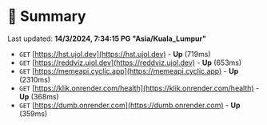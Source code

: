 # 📖 Summary
Last updated: **14/3/2024, 7:34:15 PG "Asia/Kuala_Lumpur"**

- `GET` [https://hst.ujol.dev](https://hst.ujol.dev) - **Up** (719ms)
- `GET` [https://reddviz.ujol.dev](https://reddviz.ujol.dev) - **Up** (653ms)
- `GET` [https://memeapi.cyclic.app](https://memeapi.cyclic.app) - **Up** (2310ms)
- `GET` [https://klik.onrender.com/health](https://klik.onrender.com/health) - **Up** (368ms)
- `GET` [https://dumb.onrender.com](https://dumb.onrender.com) - **Up** (359ms)
